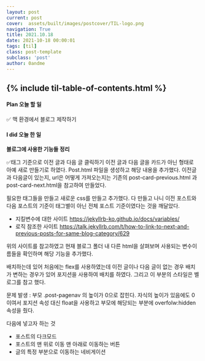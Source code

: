 ```yaml
---
layout: post
current: post
cover:  assets/built/images/postcover/TIL-logo.png
navigation: True
title: 2021.10.18
date: 2021-10-18 00:00:01
tags: [til]
class: post-template
subclass: 'post'
author: 0andme
---
```

{% include til-table-of-contents.html %}
---

<!-- excerpt-start -->

#### Plan 오늘 할 일
✅ 맥 환경에서 블로그 제작하기

#### I did 오늘 한 일
**블로그에 사용한 기능들 정리**

✅태그 기준으로 이전 글과 다음 글 클릭하기
이전 글과 다음 글을 카드가 아닌 형태로 아예 새로 만들기로 하였다.
Post.html 파일을 생성하고 해당 내용을 추가했다. 
이전글과 다음글이 있는지, url은 어떻게 가져오는지는 기존의 post-card-previous.html 과 post-card-next.html을 참고하여 만들었다.

필요한 태그들을 만들고 새로운 css를 만들고  추가했다.
다 만들고 나니 이전 포스트와 다음 포스트의 기준이 태그별이 아닌 전체 포스트 기준이였다는 것을 깨달았다.

- 지킬변수에 대한 사이트 https://jekyllrb-ko.github.io/docs/variables/
- 로직 참조한 사이트 https://talk.jekyllrb.com/t/how-to-link-to-next-and-previous-posts-for-same-blog-category/629
  
위의 사이트를 참고하였고 현재 블로그 폴더 내 다른 html을 살펴보며 사용되는 변수이름들을 확인하며 해당 기능을 추가했다.

배치하는데 있어 처음에는 flex를 사용하였는데 이전 글이나 다음 글이 없는 경우 배치가 변하는 경우가 있어 포지션을 사용하여 배치를 하였다. 그리고 이 부분의 스타일은 벨로그를 참고 했다.

문제 발생 : 
부모 .post-pagenav 의 높이가 0으로 잡힌다.
자식의 높이가 있음에도 0이여서 포지션 속성 대신 float을 사용하고 부모에 해당되는 부분에 overfolw:hidden 속성을 줬다.

다음에 넣고자 하는 것

- 포스트의 다크모드 
- 포스트의 맨 위로 이동 맨 아래로 이동하는 버튼
- 글의 특정 부분으로 이동하는 네비게이션



